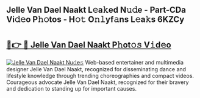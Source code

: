 ## Jelle Van Dael Naakt L𝚎a𝚔ed N𝚞𝚍e - Part-CDa Vi𝚍𝚎o P𝚑𝚘tos - H𝚘𝚝 O𝚗𝚕yf𝚊ns L𝚎a𝚔s 6KZCy

# <h2><a href="http://kf0xf4.oniu.top/?m=Jelle+Van+Dael+Naakt">🔗👉 🔴 Jelle Van Dael Naakt P𝚑ot𝚘𝚜 V𝚒d𝚎o</a></h2>

[![Jelle Van Dael Naakt Nu𝚍e𝚜](https://i.imgur.com/0qMVB7G.gif)](http://kf0xf4.oniu.top/?m=Jelle+Van+Dael+Naakt)
Web-based entertainer and multimedia designer Jelle Van Dael Naakt, recognized for disseminating dance and lifestyle knowledge through trending choreographies and compact videos. Courageous advocate Jelle Van Dael Naakt, recognized for their bravery and dedication to standing up for important causes.  
